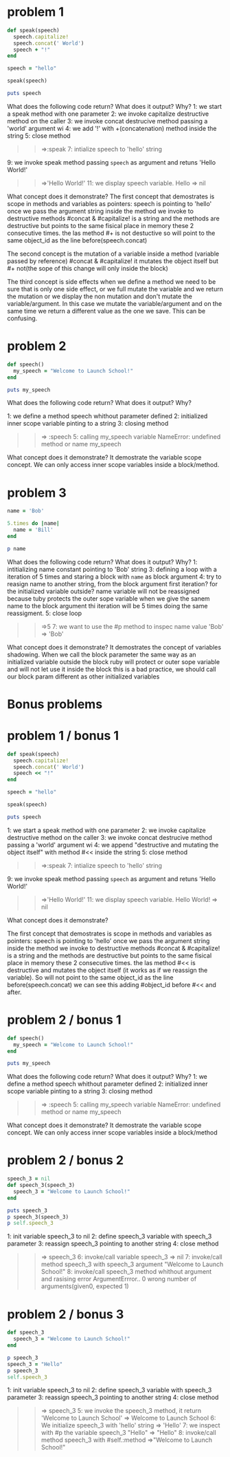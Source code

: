 # problem 1

```ruby
def speak(speech)
  speech.capitalize!
  speech.concat(' World')
  speech + "!"
end

speech = "hello"

speak(speech)

puts speech
```
What does the following code return? What does it output? Why?
1: we start a speak method with one parameter
2: we invoke capitalize destructive method on the caller
3: we invoke concat destrucive method passing a 'world' argument wi
4: we add '!' with +(concatenation) method inside the string
5: close method
>> =>:speak
7: intialize speech to 'hello' string

9: we invoke speak method passing `speech` as argument and retuns 'Hello World!'
>>=>'Hello World!'
11: we display speech variable.
>>Hello => nil

What concept does it demonstrate?
The first concept that demostrates is scope in methods and variables as pointers:
speech is pointing to 'hello'
once we pass the argument string inside the method we invoke to destructive methods
#concat & #capitalize! is a string and the methods are destructive
but points to the same fisical place in memory these 2 consecutive times.
the las method #+ is not destuctive so will point to the same object_id as the line before(speech.concat)

The second concept is the mutation of a variable inside a method (variable passed by reference)
#concat & #capitalize! it mutates the object itself but #+ not(the sope of this change will only inside the block)

The third concept is side effects
when we define a method we need to be sure that is only one side effect, or we full mutate the variable and we return the mutation
or we display the non mutation and don't mutate the variable/argument.
In this case we mutate the variable/argument and on the same time we return a different value as the one we save. This can be confusing.




# problem 2

```ruby
def speech()
  my_speech = "Welcome to Launch School!"
end

puts my_speech
```

What does the following code return? What does it output? Why?

1: we define a method speech whithout parameter defined
2: initialized inner scope variable pinting to a string
3: closing method
>> => :speech
5: calling my_speech variable
>> NameError: undefined method or name my_speech

What concept does it demonstrate?
It demostrate the variable scope concept.
We can only access inner scope variables inside a block/method.



# problem 3
```ruby
name = 'Bob'

5.times do |name|
  name = 'Bill'
end

p name
```

What does the following code return? What does it output? Why?
1: intitializing name constant pointing to 'Bob' string
3: defining a loop with a iteration of 5 times and staring a block with
`name` as block argument
4: try to reasign name to another string, from the block argument first iteration?
for the initialized variable outside? name variable will not be reassigned because
tuby protects the outer sope variable when we give the sanem name to the block argument
thi iteration will be 5 times doing the same reassigment.
5: close loop
>> =>5
7: we want to use the #p method to inspec name value
>> 'Bob' => 'Bob'

What concept does it demonstrate?
It demostrates the concept of variables shadowing.
When we call the block parameter the same way as an initialized variable outside the block
ruby will protect or outer sope variable and will not let use it inside the block
this is a bad practice, we should call our block param different as other initialized variables



# Bonus problems
# problem 1 / bonus 1
```ruby
def speak(speech)
  speech.capitalize!
  speech.concat(' World')
  speech << "!"
end

speech = "hello"

speak(speech)

puts speech
```
1: we start a speak method with one parameter
2: we invoke capitalize destructive method on the caller
3: we invoke concat destrucive method passing a 'world' argument wi
4: we append "destructive and mutating the object itself" with method #<< inside the string
5: close method
>> =>:speak
7: intialize speech to 'hello' string

9: we invoke speak method passing `speech` as argument and retuns 'Hello World!'
>>=>'Hello World!'
11: we display speech variable.
>>Hello World! => nil

What concept does it demonstrate?

The first concept that demostrates is scope in methods and variables as pointers:
speech is pointing to 'hello'
once we pass the argument string inside the method we invoke to destructive methods
#concat & #capitalize! is a string and the methods are destructive
but points to the same fisical place in memory these 2 consecutive times.
the las method #<< is destructive and mutates the object itself (it works as if we reassign the variable).
So will not point to the same object_id as the line before(speech.concat) we can see this adding #object_id before #<<
and after.

# problem 2 / bonus 1
```ruby
def speech()
  my_speech = "Welcome to Launch School!"
end

puts my_speech
```

What does the following code return? What does it output? Why?
1: we define a method speech whithout parameter defined
2: initialized inner scope variable pinting to a string
3: closing method
>> => :speech
5: calling my_speech variable
>> NameError: undefined method or name my_speech

What concept does it demonstrate?
It demostrate the variable scope concept.
We can only access inner scope variables inside a block/method


# problem 2 / bonus 2
```ruby
speech_3 = nil
def speech_3(speech_3)
  speech_3 = "Welcome to Launch School!"
end

puts speech_3
p speech_3(speech_3)
p self.speech_3
```

1: init variable speech_3 to nil
2: define speech_3 variable with speech_3 parameter
3: reassign speech_3 pointing to another string
4: close method
>> => speech_3
6: invoke/call variable speech_3
>>   => nil
7: invoke/call method speech_3 with speech_3 argument
>> "Welcome to Launch School!"
8: invoke/call speech_3 method whithout argument and rasising error
>> ArgumentErrror.. 0 wrong number of arguments(given0, expected 1)


# problem 2 / bonus 3
```ruby
def speech_3
  speech_3 = "Welcome to Launch School!"
end

p speech_3
speech_3 = "Hello"
p speech_3
self.speech_3
```
1: init variable speech_3 to nil
2: define speech_3 variable with speech_3 parameter
3: reassign speech_3 pointing to another string
4: close method
>> => speech_3
5: we invoke the speech_3 method, it return 'Welcome to Launch School'
>> => Welcome to Launch School
6: We initialize speech_3 with 'hello' string
>>=> 'Hello'
7: we inspect with #p the variable speech_3
>>"Hello" => "Hello"
8: invoke/call method speech_3 with #self.:method
>>=>"Welcome to Launch School!"
